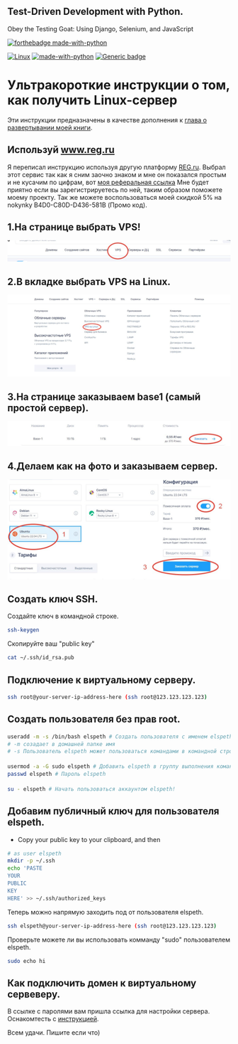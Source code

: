 
## Test-Driven Development with Python. 

Obey the Testing Goat: Using Django, Selenium, and JavaScript


[![forthebadge made-with-python](http://ForTheBadge.com/images/badges/made-with-python.svg)](https://www.python.org/)

[![Linux](https://svgshare.com/i/Zhy.svg)](https://svgshare.com/i/Zhy.svg)
[![made-with-python](https://img.shields.io/badge/Made%20with-Python-1f425f.svg)](https://www.python.org/)
[![Generic badge](https://img.shields.io/badge/Made-Django4.1.6-<COLOR>.svg)](https://shields.io/)


# Ультракороткие инструкции о том, как получить Linux-сервер

Эти инструкции предназначены в качестве дополнения к
[глава о развертывании моей книги](http://www.obeythetestinggoat.com/book/chapter_manual_deployment.html ).


## Используй www.reg.ru

Я переписал инструкцию используя другую платформу [REG.ru](https://www.reg.ru/domain/new/?rlink=reflink-11142889 ). 
Выбрал этот сервис так как я сним заочно знаком и мне он показался простым и не кусачим по цифрам, вот [моя реферальная ссылка](https://www.reg.ru/domain/new/?rlink=reflink-11142889 ) Мне будет приятно если вы зарегистрируетесь по ней, таким образом поможете моему проекту. Так же можете воспользоваться моей скидкой 5% на nokynky B4D0-C80D-D436-581B (Промо код).

## 1.На странице выбрать VPS!
![](https://github.com/AfrosamuraiNo1/superlists/blob/master/foto_readme/photo_2023-03-19_09-28-17.jpg)
## 2.В вкладке выбрать VPS на Linux.
![](https://github.com/AfrosamuraiNo1/superlists/blob/master/foto_readme/photo_2023-03-19_09-28-12.jpg)
## 3.На странице заказываем base1 (самый простой сервер).
![](https://github.com/AfrosamuraiNo1/superlists/blob/master/foto_readme/photo_2023-03-19_09-28-06.jpg)
## 4.Делаем как на фото и заказываем сервер.
![](https://github.com/AfrosamuraiNo1/superlists/blob/master/foto_readme/photo_2023-03-19_09-26-20.jpg)

## Создать ключ SSH.

Создайте ключ в командной строке.

```bash
ssh-keygen
```

Скопируйте ваш "public key"

```bash
cat ~/.ssh/id_rsa.pub
```
## Подключение к виртуальному серверу.

```bash
ssh root@your-server-ip-address-here (ssh root@123.123.123.123)
```

## Создать пользователя без прав root.

```bash
useradd -m -s /bin/bash elspeth # Создать пользователя с именем elspeth 
# -m созадает в домашней папке имя
# -s Пользователь elspeth может пользоваться командами в командной строке не как администратор

usermod -a -G sudo elspeth # Добавить elspeth в группу выполнения команд sudo
passwd elspeth # Пароль elspeth

su - elspeth # Начать пользоваться аккаунтом elspeth!
```


## Добавим публичный ключ для пользователя elspeth.

* Copy your public key to your clipboard, and then


```bash
# as user elspeth
mkdir -p ~/.ssh
echo 'PASTE
YOUR
PUBLIC
KEY
HERE' >> ~/.ssh/authorized_keys
```

Теперь можно напрямую заходить под от пользователя elspeth.


```bash
ssh elspeth@your-server-ip-address-here (ssh root@123.123.123.123)
```

Проверьте можете ли вы использовать комманду "sudo" пользователем elspeth. 

```bash
sudo echo hi
```

## Как подключить домен к виртуальному сервеверу.
В ссылке с паролями вам пришла ссылка для настройки сервера.
Оснакомтесть с [инструкцией](https://help.reg.ru/support/servery-vps/oblachnyye-servery/rabota-s-serverom/kak-privyazat-domen-k-oblachnomu-serveru).

Всем удачи. Пишите если что)